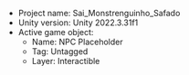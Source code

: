 <!-- UNITY CODE ASSIST INSTRUCTIONS START -->
- Project name: Sai_Monstrenguinho_Safado
- Unity version: Unity 2022.3.31f1
- Active game object:
  - Name: NPC Placeholder
  - Tag: Untagged
  - Layer: Interactible
<!-- UNITY CODE ASSIST INSTRUCTIONS END -->